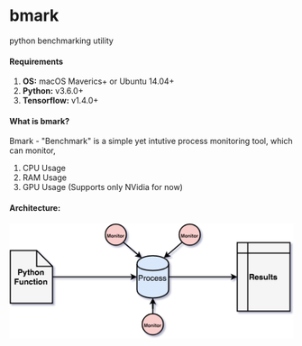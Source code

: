 # bmark
python benchmarking utility

#### Requirements  
1. **OS:** macOS Maverics+ or Ubuntu 14.04+  
2. **Python:** v3.6.0+ 
3. **Tensorflow:** v1.4.0+ 


#### What is bmark?
Bmark - "Benchmark" is a simple yet intutive process monitoring tool, which can monitor,
1. CPU Usage
2. RAM Usage
3. GPU Usage (Supports only NVidia for now)

#### Architecture:
![Architecture](https://github.com/kingspp/bmark/blob/master/bmark.png)
